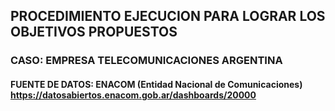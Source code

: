 ## PROCEDIMIENTO EJECUCION PARA LOGRAR LOS OBJETIVOS PROPUESTOS

### CASO: EMPRESA TELECOMUNICACIONES ARGENTINA

#### FUENTE DE DATOS:  ENACOM (Entidad Nacional de Comunicaciones) https://datosabiertos.enacom.gob.ar/dashboards/20000
